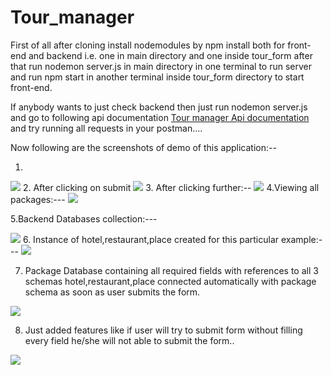 # Tour_manager

First of all after cloning install nodemodules by npm install both for front-end and backend i.e. one in main directory and one inside tour_form after that
run nodemon server.js in main directory in one terminal to run server and run npm start in another terminal inside tour_form directory to start front-end.

If anybody wants to just check backend then just run nodemon server.js and go to following api documentation 
<a href="https://documenter.getpostman.com/view/25656925/2s93RZLUkw">Tour manager Api documentation</a>  and try running all requests in your postman....

Now following are the screenshots of demo of this application:--

1.
<img src="https://user-images.githubusercontent.com/114488917/230334772-d3895fec-5862-4ea3-86dc-a2d2887c4cb2.png"/>
2. After clicking on submit

<img src="https://user-images.githubusercontent.com/114488917/230334992-e593e021-02ab-4c0c-8002-4cf6bcafabae.png"/>
3. After clicking further:--

<img src="https://user-images.githubusercontent.com/114488917/230335367-d60f07e6-00e6-44a7-869d-4befbfc30f61.png"/>
4.Viewing all packages:---

<img src="https://user-images.githubusercontent.com/114488917/230335678-5756e67b-451d-4b18-be96-a78641df6e9f.png"/>

5.Backend Databases collection:---

<img src="https://user-images.githubusercontent.com/114488917/230335945-9d8e2358-b3ba-441d-8fc7-75efe9508ac9.png"/>
6. Instance of hotel,restaurant,place created for this particular example:---

<img src="https://user-images.githubusercontent.com/114488917/230336191-6a0d30fe-b476-4a3d-b513-b2c61db4f132.png"/>

7. Package Database containing all required fields with references to all 3 schemas hotel,restaurant,place connected automatically with package schema as soon as user submits the form.

<img src="https://user-images.githubusercontent.com/114488917/230337135-ad8b203b-bf47-45c3-b051-351074cfd21c.png"/>

8. Just added features like if user will try to submit form without filling every field he/she will not able to submit the form..

<img src="https://user-images.githubusercontent.com/114488917/230337673-a807d139-342b-43e4-bfdb-10dbcd9c2216.png"/>




